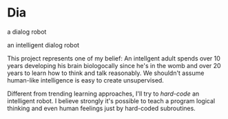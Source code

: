 # Dia
a dialog robot

an intelligent dialog robot

This project represents one of my belief:
An intellgent adult spends over 10 years developing his brain biologocally since he's in the womb and over 20 years to learn how to think and talk reasonably. We shouldn't assume human-like intelligence is easy to create unsupervised.


Different from trending learning approaches, I'll try to *hard-code* an intelligent robot. I believe strongly it's possible to teach a program logical thinking and even human feelings just by hard-coded subroutines.
